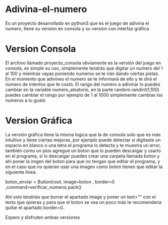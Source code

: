 # Adivina-el-numero
Es un proyecto desarrollado en python3 que es el juego de adivina el numero, tiene su version en consola y su version con interfaz gráfica
# Version Consola
El archivo llamado proyecto_consola obviamente es la versión del juego en consola, es simple su uso, simplemente tendrás que digitar un numero del 1 al 100 y mientras vayas poniendo numeros se te irán dando ciertas pistas.
En el momento que adivines el numero se te informará de ello y te dirá el numero de intentos que te costó.
El rango del numero a adivinar lo puedes cambiar en la variable numero_aleatorio, en la parte random.randint(1,100) puedes cambiar el rango por ejemplo de 1 al 1000 simplemente cambias los numeros a tu gusto

# Version Gráfica
La versión gráfica tiene la misma logica que la de consola solo que es más intuitivo y tiene ciertas mejoras, por ejemplo puede detectar si digitaste un espacio en blanco o una letra el programa lo detecta y te muestra un error, también como un plus agregué un boton que lo pueden descargar y usarlo en el programa, si lo descargar pueden crear una carpeta llamada boton y ahí poner la imgen del boton para que no tengan que editar el programa, y en el caso que no quieran usar una imagen como boton tienen que editar la siguiente linea:

boton_enviar = Button(root, image=boton , border=0 ,command=verificar_numero).pack()

Ahí solo tendrías que borrar el apartado image y poner un text="" con el texto que quieras y para que el boton se vea un poco más te recomendaria quitar el apartado border=0.

Espero y disfruten ambas versiones
